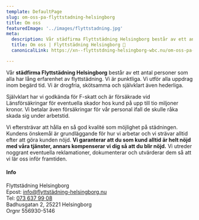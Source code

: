 ```yaml
---
template: DefaultPage
slug: om-oss-pa-flyttstadning-helsingborg
title: Om oss
featuredImage: '../images/flyttstadning.jpg'
meta:
  description: Vår städfirma Flyttstädning Helsingborg består av ett antal personer som alla har lång erfarenhet av flyttstädning. Vi är punktliga. Vi utför alla uppdrag inom begärd tid.  Självklart har vi F-skattsedel och är försäkrade vid Länsförsäkringar för eventuella skador hos kund på upp till tio miljoner kronor.
  title: Om oss | Flyttstädning Helsingborg 🧹
  canonicalLink: https://xn--flyttstdning-helsingborg-wbc.nu/om-oss-pa-flyttstadning-helsingborg/

---
```

Vår **städfirma Flyttstädning Helsingborg** består av ett antal personer som alla har lång erfarenhet av flyttstädning. Vi är punktliga. Vi utför alla uppdrag inom begärd tid. Vi är drogfria, skötsamma och självklart även hederliga.

Självklart har vi godkända för F-skatt och är försäkrade vid Länsförsäkringar för eventuella skador hos kund på upp till tio miljoner kronor. Vi betalar även försäkringar för vår personal ifall de skulle råka skada sig under arbetstid.

Vi eftersträvar att hålla en så god kvalité som möjlighet på städningen. Kundens önskemål är grundläggande för hur vi arbetar och vi strävar alltid efter att göra kunden nöjd. **Vi garanterar att du som kund alltid är helt nöjd med våra tjänster, annars kompenserar vi dig så att du blir nöjd.** Vi utreder noggrant eventuella reklamationer, dokumenterar och utvärderar dem så att vi lär oss inför framtiden.

#### Info
Flyttstädning Helsingborg  
Epost: <a href="mailto:info@xn--flyttstdning-helsingborg-wbc.nu">info@flyttstädning-helsingborg.nu</a>  
Tel: <a href="tel:073 637 99 08">073 637 99 08</a>  
Badhusgatan 2, 25221 Helsingborg  
Orgnr 556930-5146  